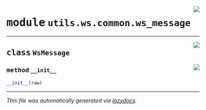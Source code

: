 <!-- markdownlint-disable -->

<a href="https://github.com/switchcollab/Switch-Bots-Python-Library/tree/main/src/switch/utils/ws/common/ws_message.py#L0"><img align="right" src="https://img.shields.io/badge/-source-cccccc?style=flat-square"/></a>

# <kbd>module</kbd> `utils.ws.common.ws_message`






---

<a href="https://github.com/switchcollab/Switch-Bots-Python-Library/tree/main/src/switch/utils/ws/common/ws_message.py#L1"><img align="right" src="https://img.shields.io/badge/-source-cccccc?style=flat-square"/></a>

## <kbd>class</kbd> `WsMessage`




<a href="https://github.com/switchcollab/Switch-Bots-Python-Library/tree/main/src/switch/utils/ws/common/ws_message.py#L2"><img align="right" src="https://img.shields.io/badge/-source-cccccc?style=flat-square"/></a>

### <kbd>method</kbd> `__init__`

```python
__init__(raw)
```











---

_This file was automatically generated via [lazydocs](https://github.com/ml-tooling/lazydocs)._
